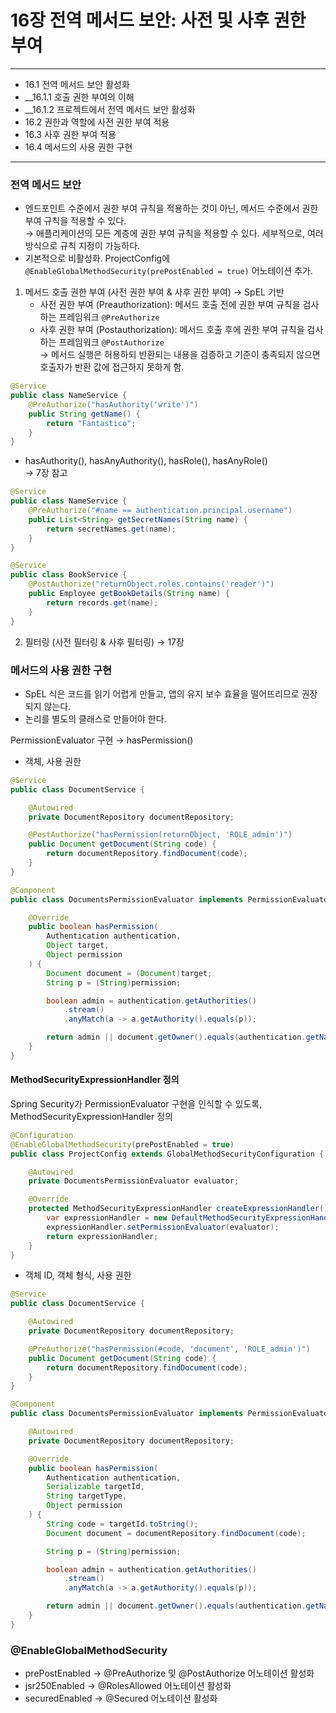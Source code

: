 # 16장 전역 메서드 보안: 사전 및 사후 권한 부여

- - -
- 16.1 전역 메서드 보안 활성화
- __16.1.1 호출 권한 부여의 이해
- __16.1.2 프로젝트에서 전역 메서드 보안 활성화
- 16.2 권한과 역할에 사전 권한 부여 적용
- 16.3 사후 권한 부여 적용
- 16.4 메서드의 사용 권한 구현
- - -

### 전역 메서드 보안
- 엔드포인트 수준에서 권한 부여 규칙을 적용하는 것이 아닌, 메서드 수준에서 권한 부여 규칙을 적용할 수 있다.
<br>→ 애플리케이션의 모든 계층에 권한 부여 규칙을 적용할 수 있다. 세부적으로, 여러 방식으로 규칙 지정이 가능하다.
- 기본적으로 비활성화. ProjectConfig에 `@EnableGlobalMethodSecurity(prePostEnabled = true)` 어노테이션 추가.

1. 메서드 호출 권한 부여 (사전 권한 부여 & 사후 권한 부여) → SpEL 기반
   - 사전 권한 부여 (Preauthorization): 메서드 호출 전에 권한 부여 규칙을 검사하는 프레임워크 `@PreAuthorize`
   - 사후 권한 부여 (Postauthorization): 메서드 호출 후에 권한 부여 규칙을 검사하는 프레임워크 `@PostAuthorize`
     <br>→ 메서드 실행은 허용하되 반환되는 내용을 검증하고 기준이 충족되지 않으면 호출자가 반환 값에 접근하지 못하게 함.

``` java
@Service
public class NameService {
	@PreAuthorize("hasAuthority('write')")
	public String getName() {
		return "Fantastico";
	}
}
```
- hasAuthority(), hasAnyAuthority(), hasRole(), hasAnyRole()
<br>→ 7장 참고

``` java
@Service
public class NameService {
	@PreAuthorize("#name == authentication.principal.username")
	public List<String> getSecretNames(String name) {
		return secretNames.get(name);
	}
}
```

``` java
@Service
public class BookService {
	@PostAuthorize("returnObject.roles.contains('reader')")
	public Employee getBookDetails(String name) {
		return records.get(name);
	}
}
```

2. 필터링 (사전 필터링 & 사후 필터링)   → 17장

### 메서드의 사용 권한 구현
- SpEL 식은 코드를 읽기 어렵게 만들고, 앱의 유지 보수 효율을 떨어뜨리므로 권장되지 않는다.
- 논리를 별도의 클래스로 만들어야 한다.

PermissionEvaluator 구현 → hasPermission()
- 객체, 사용 권한
``` java
@Service
public class DocumentService {

    @Autowired
    private DocumentRepository documentRepository;

    @PostAuthorize("hasPermission(returnObject, 'ROLE_admin')")
    public Document getDocument(String code) {
        return documentRepository.findDocument(code);
    }
}
```

``` java
@Component
public class DocumentsPermissionEvaluator implements PermissionEvaluator {

	@Override
	public boolean hasPermission(
		Authentication authentication,
		Object target,
		Object permission
	) {
		Document document = (Document)target;
		String p = (String)permission;

		boolean admin = authentication.getAuthorities()
			.stream()
			.anyMatch(a -> a.getAuthority().equals(p));

		return admin || document.getOwner().equals(authentication.getName());
	}
}
```

#### MethodSecurityExpressionHandler 정의
Spring Security가 PermissionEvaluator 구현을 인식할 수 있도록, MethodSecurityExpressionHandler 정의
``` java
@Configuration
@EnableGlobalMethodSecurity(prePostEnabled = true)
public class ProjectConfig extends GlobalMethodSecurityConfiguration {

	@Autowired
	private DocumentsPermissionEvaluator evaluator;

	@Override
	protected MethodSecurityExpressionHandler createExpressionHandler() {
		var expressionHandler = new DefaultMethodSecurityExpressionHandler();
		expressionHandler.setPermissionEvaluator(evaluator);
		return expressionHandler;
	}
}
```


- 객체 ID, 객체 형식, 사용 권한
``` java
@Service
public class DocumentService {

	@Autowired
	private DocumentRepository documentRepository;

	@PreAuthorize("hasPermission(#code, 'document', 'ROLE_admin')")
	public Document getDocument(String code) {
		return documentRepository.findDocument(code);
	}
}
```

``` java
@Component
public class DocumentsPermissionEvaluator implements PermissionEvaluator {

	@Autowired
	private DocumentRepository documentRepository;

	@Override
	public boolean hasPermission(
		Authentication authentication,
		Serializable targetId,
		String targetType,
		Object permission
	) {
		String code = targetId.toString();
		Document document = documentRepository.findDocument(code);

		String p = (String)permission;

		boolean admin = authentication.getAuthorities()
			.stream()
			.anyMatch(a -> a.getAuthority().equals(p));

		return admin || document.getOwner().equals(authentication.getName());
	}
}
```

### @EnableGlobalMethodSecurity
- prePostEnabled → @PreAuthorize 및 @PostAuthorize 어노테이션 활성화
- jsr250Enabled → @RolesAllowed 어노테이션 활성화
- securedEnabled → @Secured 어노테이션 활성화
